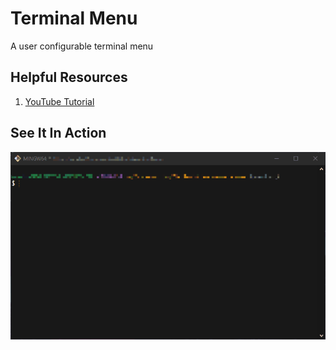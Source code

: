 # Terminal Menu
A user configurable terminal menu

## Helpful Resources
1. [YouTube Tutorial](https://bit.ly/3g18O4T)

## See It In Action
![](terminalMenu.gif)